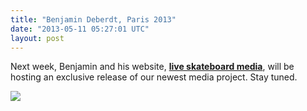 ```yaml
---
title: "Benjamin Deberdt, Paris 2013"
date: "2013-05-11 05:27:01 UTC"
layout: post
---
```


<p>Next week, Benjamin and his website, <strong><a href="http://www.liveskateboardmedia.com">live skateboard media</a></strong>, will be hosting an exclusive release of our newest media project. Stay tuned.</p>
<p><img src="http://media.tumblr.com/7a95f49cb1e36c522c981e21bf834919/tumblr_inline_mmmcgqvUXD1qz4rgp.jpg"/></p>
